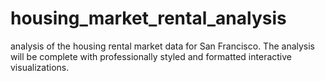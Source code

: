 # housing_market_rental_analysis
 analysis of the housing rental market data for San Francisco. The analysis will be complete with professionally styled and formatted interactive visualizations.
